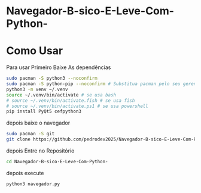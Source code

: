 # Navegador-B-sico-E-Leve-Com-Python-
# Como Usar 
Para usar Primeiro Baixe As dependências 
```bash
sudo pacman -S python3 --noconfirm
sudo pacman -S python-pip --noconfirm # Substitua pacman pelo seu gerenciador de pacotes e suas flags # a maioria das distros vem com o venv ja no pacote python mas algumas(especialmente debian/ubuntu) precisa instalar separadamente
python3 -m venv ~/.venv
source ~/.venv/bin/activate # se usa bash
# source ~/.venv/bin/activate.fish # se usa fish
# source ~/.venv/bin/activate.ps1 # se usa powershell
pip install PyQt5 cefpython3
```
depois baixe o navegador
```bash
sudo pacman -S git
git clone https://github.com/pedrodev2025/Navegador-B-sico-E-Leve-Com-Python-.git
```
depois Entre no Repositório
```bash
cd Navegador-B-sico-E-Leve-Com-Python-
```
depois execute 
```bash
python3 navegador.py
```
